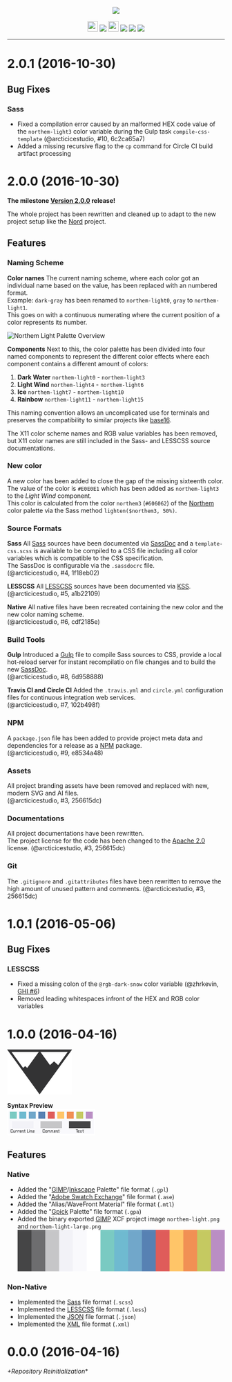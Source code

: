 <p align="center"><img src="https://cdn.rawgit.com/arcticicestudio/northem-light/develop/src/assets/northem-light-logo-banner.svg"/></p>

<p align="center"><img src="https://assets-cdn.github.com/favicon.ico" width=24 height=24/> <a href="https://github.com/arcticicestudio/northem-light/releases/latest"><img src="https://img.shields.io/github/release/arcticicestudio/northem-light.svg"/></a> <img src="https://www.npmjs.com/static/images/touch-icons/favicon-32x32.png" width=24 height=24/> <a href="https://www.npmjs.com/package/northem-light"><img src="https://img.shields.io/npm/v/northem-light.svg"/></a> <a href="https://www.npmjs.com/package/northem-light"><img src="https://img.shields.io/npm/dt/northem-light.svg"/></a> <a href="https://www.npmjs.com/package/northem-light"><img src="https://img.shields.io/npm/dm/northem-light.svg"/></a></p>

---

# 2.0.1 (2016-10-30)
## Bug Fixes
### Sass
  - Fixed a compilation error caused by an malformed HEX code value of the `northem-light3` color variable during the Gulp task `compile-css-template` (@arcticicestudio, #10, 6c2ca65a7)
  - Added a missing recursive flag to the `cp` command for Circle CI build artifact processing

# 2.0.0 (2016-10-30)
**The milestone [Version 2.0.0](https://github.com/arcticicestudio/northem-light/milestone/2) release!**

The whole project has been rewritten and cleaned up to adapt to the new project setup like the [Nord](https://github.com/arcticicestudio/nord) project.

## Features
### Naming Scheme
**Color names**
The current naming scheme, where each color got an individual name based on the value, has been replaced with an numbered format.  
Example: `dark-gray` has been renamed to `northem-light0`, `gray` to `northem-light1`.  
This goes on with a continuous numerating where the current position of a color represents its number.

![Northem Light Palette Overview](https://cdn.rawgit.com/arcticicestudio/northem-light/develop/src/assets/northem-light-overview.svg)

**Components**
Next to this, the color palette has been divided into four named components to represent the different color effects where each component contains a different amount of colors:  
  1. **Dark Water** `northem-light0` - `northem-light3`  
  2. **Light Wind** `northem-light4` - `northem-light6`  
  3. **Ice** `northem-light7` - `northem-light10`  
  4. **Rainbow** `northem-light11` - `northem-light15`

This naming convention allows an uncomplicated use for terminals and preserves the compatibility to similar projects like [base16](chriskempson.com/projects/base16).

The X11 color scheme names and RGB value variables has been removed, but X11 color names are still included in the Sass- and LESSCSS source documentations.

### New color
A new color has been added to close the gap of the missing sixteenth color.  
The value of the color is `#E0E0E1` which has been added as `northem-light3` to the *Light Wind* component.  
This color is calculated from the color `northem3` (`#606062`) of the [Northem](https://github.com/arcticicestudio/northem) color palette via the Sass method `lighten($northem3, 50%)`.

### Source Formats
**Sass**
All [Sass](http://sass-lang.com) sources have been documented via [SassDoc](http://sassdoc.com) and a `template-css.scss` is available to be compiled to a CSS file including all color variables which is compatible to the CSS specification.  
The SassDoc is configurable via the `.sassdocrc` file.  
(@arcticicestudio, #4, 1f18eb02)

**LESSCSS**
All [LESSCSS](http://lesscss.org) sources have been documented via [KSS](http://warpspire.com/kss).  
(@arcticicestudio, #5, a1b22109)

**Native**
All native files have been recreated containing the new color and the new color naming scheme.  
(@arcticicestudio, #6, cdf2185e)
  
### Build Tools
**Gulp**
Introduced a [Gulp](gulpjs.com) file to compile Sass sources to CSS, provide a local hot-reload server for instant recompilatio on file changes and to build the new [SassDoc](http://sassdoc.com).  
(@arcticicestudio, #8, 6d958888)

**Travis CI and Circle CI**
Added the `.travis.yml` and `circle.yml` configuration files for continuous integration web services.  
(@arcticicestudio, #7, 102b498f)

### NPM
A `package.json` file has been added to provide project meta data and dependencies for a release as a [NPM](http://npmjs.com) package.  
(@arcticicestudio, #9, e8534a48)

### Assets
All project branding assets have been removed and replaced with new, modern SVG and AI files.  
(@arcticicestudio, #3, 256615dc)

### Documentations
All project documentations have been rewritten.  
The project license for the code has been changed to the [Apache 2.0](http://www.apache.org/licenses/LICENSE-2.0) license.
(@arcticicestudio, #3, 256615dc)

### Git
The `.gitignore` and `.gitattributes` files have been rewritten to remove the high amount of unused pattern and comments.
(@arcticicestudio, #3, 256615dc)

# 1.0.1 (2016-05-06)
## Bug Fixes
### LESSCSS
  - Fixed a missing colon of the `@rgb-dark-snow` color variable (@zhrkevin, [GHI #6][ghi-6-arcticicestudio-northem-light-atom-syntax])
  - Removed leading whitespaces infront of the HEX and RGB color variables

# 1.0.0 (2016-04-16)
![Northem Logo](src/main/assets/media/northem-logo.png)

**Syntax Preview**  
![Northem Light Syntax Preview](src/main/assets/media/northem-light-syntax-preview.png)

## Features
### Native
  - Added the "[GIMP](https://www.gimp.org)/[Inkscape](https://inkscape.org) Palette" file format (`.gpl`)
  - Added the "[Adobe Swatch Exchange](https://helpx.adobe.com/illustrator/using/using-creating-swatches.html)" file format (`.ase`)
  - Added the "Alias/WaveFront Material" file format (`.mtl`)
  - Added the "[Gpick](http://www.gpick.org) Palette" file format (`.gpa`)
  - Added the binary exported [GIMP](https://www.gimp.org) XCF project image `northem-light.png` and `northem-light-large.png`
  ![Northem Large](src/main/native/northem-light-large.png)

### Non-Native
  - Implemented the [Sass](http://sass-lang.com) file format (`.scss`)
  - Implemented the [LESSCSS](http://lesscss.org) file format (`.less`)
  - Implemented the [JSON](http://json.org/) file format (`.json`)
  - Implemented the [XML](https://www.w3.org/XML) file format (`.xml`)

# 0.0.0 (2016-04-16)
*+Repository Reinitialization**

[backlog-application-support]: https://github.com/arcticicestudio/northem-light/issues/1

[ghi-6-arcticicestudio-northem-light-atom-syntax]: https://github.com/arcticicestudio/northem-light-atom-syntax/issues/6
